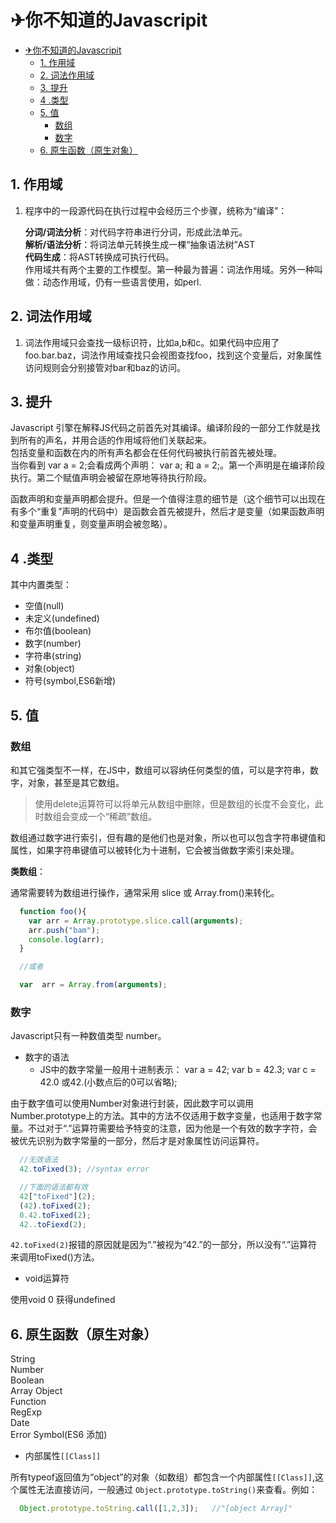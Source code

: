 # ✈你不知道的Javascripit
<!-- TOC -->

- [✈你不知道的Javascripit](#✈你不知道的javascripit)
  - [1. 作用域](#1-作用域)
  - [2. 词法作用域](#2-词法作用域)
  - [3. 提升](#3-提升)
  - [4 .类型](#4-类型)
  - [5. 值](#5-值)
    - [数组](#数组)
    - [数字](#数字)
  - [6. 原生函数（原生对象）](#6-原生函数原生对象)

<!-- /TOC -->
## 1. 作用域

1. 程序中的一段源代码在执行过程中会经历三个步骤，统称为“编译”：

   **分词/词法分析**：对代码字符串进行分词，形成此法单元。  
   **解析/语法分析**：将词法单元转换生成一棵“抽象语法树”AST  
   **代码生成**：将AST转换成可执行代码。  
作用域共有两个主要的工作模型。第一种最为普遍：词法作用域。另外一种叫做：动态作用域，仍有一些语言使用，如perl.

## 2. 词法作用域

1.  词法作用域只会查找一级标识符，比如a,b和c。如果代码中应用了foo.bar.baz，词法作用域查找只会视图查找foo，找到这个变量后，对象属性访问规则会分别接管对bar和baz的访问。

## 3. 提升

Javascript 引擎在解释JS代码之前首先对其编译。编译阶段的一部分工作就是找到所有的声名，并用合适的作用域将他们关联起来。  
包括变量和函数在内的所有声名都会在任何代码被执行前首先被处理。  
当你看到 var a = 2;会看成两个声明： var a; 和 a = 2;。第一个声明是在编译阶段执行。第二个赋值声明会被留在原地等待执行阶段。

函数声明和变量声明都会提升。但是一个值得注意的细节是（这个细节可以出现在有多个“重复”声明的代码中）是函数会首先被提升，然后才是变量（如果函数声明和变量声明重复，则变量声明会被忽略）。

## 4 .类型 

其中内置类型：

* 空值(null)
* 未定义(undefined)
* 布尔值(boolean)
* 数字(number)
* 字符串(string)
* 对象(object)
* 符号(symbol,ES6新增)

## 5. 值

### 数组

和其它强类型不一样，在JS中，数组可以容纳任何类型的值，可以是字符串，数字，对象，甚至是其它数组。

> 使用delete运算符可以将单元从数组中删除，但是数组的长度不会变化，此时数组会变成一个“稀疏”数组。

数组通过数字进行索引，但有趣的是他们也是对象，所以也可以包含字符串键值和属性，如果字符串键值可以被转化为十进制，它会被当做数字索引来处理。 

**类数组**：

通常需要转为数组进行操作，通常采用 slice 或 Array.from()来转化。  

```js
  function foo(){
    var arr = Array.prototype.slice.call(arguments);
    arr.push("bam");
    console.log(arr);
  }

  //或者

  var  arr = Array.from(arguments);
```

### 数字

Javascript只有一种数值类型 number。

* 数字的语法
  * JS中的数字常量一般用十进制表示：
  var a = 42; var b = 42.3; var c = 42.0 或42.(小数点后的0可以省略);

由于数字值可以使用Number对象进行封装，因此数字可以调用Number.prototype上的方法。其中的方法不仅适用于数字变量，也适用于数字常量。不过对于“.”运算符需要给予特变的注意，因为他是一个有效的数字字符，会被优先识别为数字常量的一部分，然后才是对象属性访问运算符。

```js
  //无效语法
  42.toFixed(3); //syntax error

  //下面的语法都有效
  42["toFixed"](2);
  (42).toFixed(2);
  0.42.toFixed(2);
  42..toFiexd(2);
```

`42.toFixed(2)`报错的原因就是因为“.”被视为“42.”的一部分，所以没有“.”运算符来调用toFixed()方法。

* void运算符  

使用void 0 获得undefined  



## 6. 原生函数（原生对象）

String  
Number  
Boolean  
Array
Object  
Function  
RegExp  
Date  
Error
Symbol(ES6 添加)

* 内部属性`[[Class]]`

所有typeof返回值为“object”的对象（如数组）都包含一个内部属性`[[Class]]`,这个属性无法直接访问，一般通过
`Object.prototype.toString()`来查看。例如：

```js
  Object.prototype.toString.call([1,2,3]);   //"[object Array]"
```


